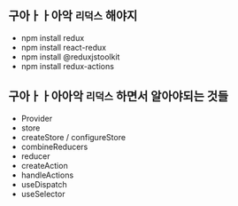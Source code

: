## 구아ㅏㅏ아악 `리덕스` 해야지

- npm install redux
- npm install react-redux
- npm install @reduxjstoolkit
- npm install redux-actions

## 구아ㅏㅏ아아악 `리덕스` 하면서 알아야되는 것들

- Provider
- store
- createStore / configureStore
- combineReducers
- reducer
- createAction
- handleActions
- useDispatch
- useSelector
